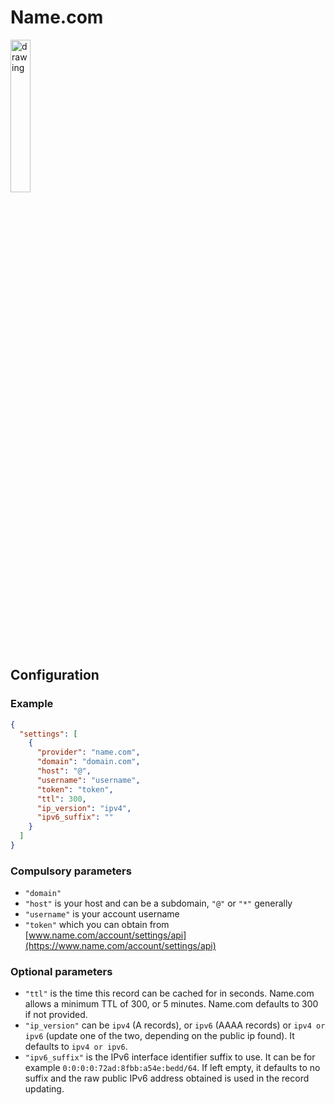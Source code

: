 # Name.com

<img src="../readme/name.svg" alt="drawing" width="25%"/>

## Configuration

### Example

```json
{
  "settings": [
    {
      "provider": "name.com",
      "domain": "domain.com",
      "host": "@",
      "username": "username",
      "token": "token",
      "ttl": 300,
      "ip_version": "ipv4",
      "ipv6_suffix": ""
    }
  ]
}
```

### Compulsory parameters

- `"domain"`
- `"host"` is your host and can be a subdomain, `"@"` or `"*"` generally
- `"username"` is your account username
- `"token"` which you can obtain from [www.name.com/account/settings/api](https://www.name.com/account/settings/api)

### Optional parameters

- `"ttl"` is the time this record can be cached for in seconds. Name.com allows a minimum TTL of 300, or 5 minutes. Name.com defaults to 300 if not provided.
- `"ip_version"` can be `ipv4` (A records), or `ipv6` (AAAA records) or `ipv4 or ipv6` (update one of the two, depending on the public ip found). It defaults to `ipv4 or ipv6`.
- `"ipv6_suffix"` is the IPv6 interface identifier suffix to use. It can be for example `0:0:0:0:72ad:8fbb:a54e:bedd/64`. If left empty, it defaults to no suffix and the raw public IPv6 address obtained is used in the record updating.
